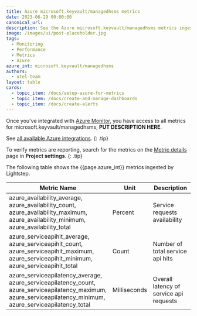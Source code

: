 ```yaml
---
title: Azure microsoft.keyvault/managedhsms metrics
date: 2023-06-29 00:00:00
canonical_url:
description: See the Azure microsoft.keyvault/managedhsms metrics ingested by Lightstep Observability
image: /images/ui/post-placeholder.jpg
tags:
  - Monitoring
  - Performance
  - Metrics
  - Azure
azure_int: microsoft.keyvault/managedhsms
authors:
  - otel-team
layout: table
cards:
  - topic_item: /docs/setup-azure-for-metrics
  - topic_item: /docs/create-and-manage-dashboards
  - topic_item: /docs/create-alerts
---
```

Once you've integrated with [Azure Monitor](/docs/setup-azure-for-metrics), you have access to all metrics for microsoft.keyvault/managedhsms, **PUT DESCRIPTION HERE**. 

See [all available Azure integrations](/docs/azure-metrics).
{: .tip}

To verify metrics are reporting, search for the metrics on the [Metric details](/docs/manage-metric-details) page in **Project settings**.
{: .tip}

The following table shows the {{page.azure_int}} metrics ingested by Lightstep.
<table class="table-aws">
<colgroup><col span="1" style="width: 35%;" /><col span="1" style="width: 15%;" /><col span="1" style="width: 35%;" /></colgroup>
  <thead>
    <th>Metric Name</th>
    <th>Unit</th>
    <th>Description</th>
  </thead>
  <tr>
    <td>azure_availability_average, azure_availability_count, azure_availability_maximum, azure_availability_minimum, azure_availability_total</td>
    <td>Percent</td>
    <td>Service requests availability</td>
  </tr>
  <tr>
    <td>azure_serviceapihit_average, azure_serviceapihit_count, azure_serviceapihit_maximum, azure_serviceapihit_minimum, azure_serviceapihit_total</td>
    <td>Count</td>
    <td>Number of total service api hits</td>
  </tr>
  <tr>
    <td>azure_serviceapilatency_average, azure_serviceapilatency_count, azure_serviceapilatency_maximum, azure_serviceapilatency_minimum, azure_serviceapilatency_total</td>
    <td>Milliseconds</td>
    <td>Overall latency of service api requests</td>
  </tr>
</table>
